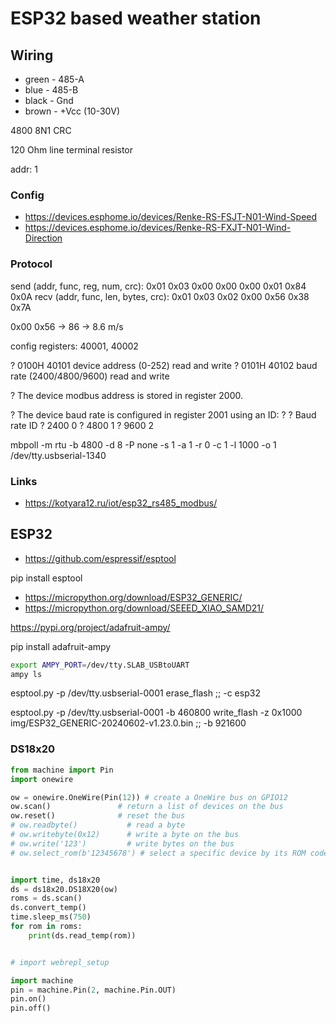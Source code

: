 # ESP32 based weather station


## Wiring

- green - 485-A
- blue  - 485-B
- black - Gnd
- brown - +Vcc (10-30V)

4800 8N1 CRC

120 Ohm line terminal resistor

addr: 1

### Config

- https://devices.esphome.io/devices/Renke-RS-FSJT-N01-Wind-Speed
- https://devices.esphome.io/devices/Renke-RS-FXJT-N01-Wind-Direction

### Protocol

   
send (addr, func, reg, num, crc): 0x01  0x03  0x00 0x00  0x00 0x01  0x84 0x0A
recv (addr, func, len, bytes, crc): 0x01  0x03  0x02  0x00 0x56  0x38 0x7A

0x00 0x56 -> 86 -> 8.6 m/s


config registers: 40001, 40002

? 0100H 40101 device address (0-252) read and write
? 0101H 40102 baud rate (2400/4800/9600) read and write

? The device modbus address is stored in register 2000.

? The device baud rate is configured in register 2001 using an ID:
?
? Baud rate	ID
? 2400  0
? 4800  1
? 9600  2



mbpoll -m rtu -b 4800 -d 8 -P none -s 1 -a 1 -r 0 -c 1 -l 1000 -o 1 /dev/tty.usbserial-1340

### Links

- https://kotyara12.ru/iot/esp32_rs485_modbus/


## ESP32

- https://github.com/espressif/esptool

pip install esptool

- https://micropython.org/download/ESP32_GENERIC/
- https://micropython.org/download/SEEED_XIAO_SAMD21/


https://pypi.org/project/adafruit-ampy/

pip install adafruit-ampy

```sh
export AMPY_PORT=/dev/tty.SLAB_USBtoUART
ampy ls
```

esptool.py -p /dev/tty.usbserial-0001  erase_flash
;; -c esp32

esptool.py -p /dev/tty.usbserial-0001 -b 460800 write_flash -z 0x1000 img/ESP32_GENERIC-20240602-v1.23.0.bin
;; -b 921600


### DS18x20

```python
from machine import Pin
import onewire

ow = onewire.OneWire(Pin(12)) # create a OneWire bus on GPIO12
ow.scan()               # return a list of devices on the bus
ow.reset()              # reset the bus
# ow.readbyte()           # read a byte
# ow.writebyte(0x12)      # write a byte on the bus
# ow.write('123')         # write bytes on the bus
# ow.select_rom(b'12345678') # select a specific device by its ROM code
```

```python

import time, ds18x20
ds = ds18x20.DS18X20(ow)
roms = ds.scan()
ds.convert_temp()
time.sleep_ms(750)
for rom in roms:
    print(ds.read_temp(rom))

```

```python

# import webrepl_setup

import machine
pin = machine.Pin(2, machine.Pin.OUT)
pin.on()
pin.off()

```


